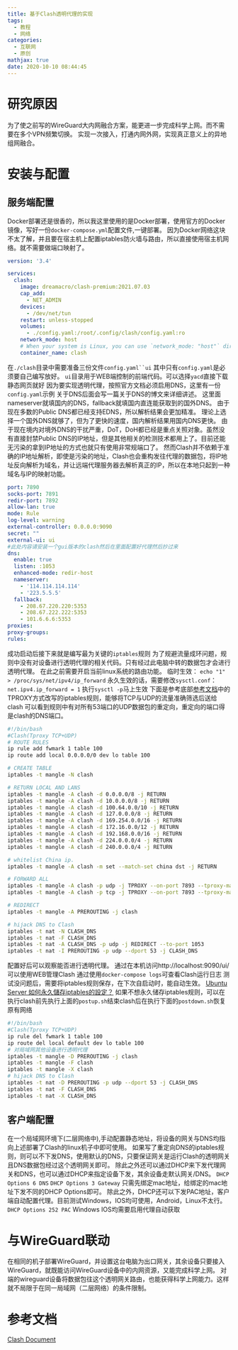 ```yaml
---
title: 基于Clash透明代理的实现
tags:
  - 教程
  - 网络
categories:
  - 互联网
  - 原创
mathjax: true
date: 2020-10-10 08:44:45
---
```

# 研究原因
为了使之前写的WireGuard大内网融合方案，能更进一步完成科学上网。而不需要在多个VPN频繁切换。
实现一次接入，打通内网外网，实现真正意义上的异地组网融合。

# 安装与配置
## 服务端配置
Docker部署还是很香的，所以我这里使用的是Docker部署，使用官方的Docker镜像，写好一份`docker-compose.yml`配置文件,一键部署。
因为Docker网络这块不太了解，并且要在宿主机上配置iptables防火墙与路由，所以直接使用宿主机网络。就不需要做端口映射了。
```yml docker-compose.yml
version: '3.4'

services:
  clash:
    image: dreamacro/clash-premium:2021.07.03
    cap_add:
      - NET_ADMIN
    devices:
      - /dev/net/tun
    restart: unless-stopped
    volumes:
      - ./config.yaml:/root/.config/clash/config.yaml:ro
    network_mode: host
    # When your system is Linux, you can use `network_mode: "host"` directly.
    container_name: clash
```
在`./clash`目录中需要准备三份文件`config.yaml``ui`
其中只有`config.yaml`是必须要自己编写放好。
`ui`目录用于WEB端控制的前端代码。可以选择`yacd`直接下载静态网页就好
因为要实现透明代理，按照官方文档必须启用DNS，这里有一份`config.yaml`示例
关于DNS后面会写一篇关于DNS的博文来详细讲述。
这里面nameserver就填国内的DNS，fallback就填国内直连能获取到的国外DNS。
由于现在多数的Public DNS都已经支持EDNS，所以解析结果会更加精准。
理论上选择一个国外DNS就够了，但为了更快的速度，国内解析结果用国内DNS更快。
由于现在境内对境外DNS的干扰严重，DoT，DoH都已经是重点关照对象。虽然没有直接封禁Public DNS的IP地址，但是其他相关的检测技术都用上了。目前还能无污染的拿到IP地址的方式也就只有使用非常规端口了。
然而Clash并不依赖于准确的IP地址解析，即使是污染的地址，Clash也会重构发往代理的数据包，将IP地址反向解析为域名，并让远端代理服务器去解析真正的IP，所以在本地只起到一种域名与IP的映射功能。
```yml config.yaml
port: 7890
socks-port: 7891
redir-port: 7892
allow-lan: true
mode: Rule
log-level: warning
external-controller: 0.0.0.0:9090
secret: ""
external-ui: ui
#此处内容请安装一个gui版本的clash然后在里面配置好代理然后抄过来
dns:
  enable: true
  listen: :1053
  enhanced-mode: redir-host
  nameserver:
    - '114.114.114.114'
    - '223.5.5.5'
  fallback:
    - 208.67.220.220:5353
    - 208.67.222.222:5353
    - 101.6.6.6:5353
proxies:
proxy-groups:
rules:
```
成功启动后接下来就是编写最为关键的`iptables`规则
为了规避流量成环问题，规则中没有对设备进行透明代理的相关代码。只有经过此电脑中转的数据包才会进行透明代理。
在此之前需要开启当前linux系统的路由功能。
临时生效：
`echo "1" > /proc/sys/net/ipv4/ip_forward`
永久生效的话，需要修改`sysctl.conf`：
`net.ipv4.ip_forward = 1`
执行`sysctl -p`马上生效
下面是参考底部[参考文档](#参考文档)中的TPROXY方式改写的iptables规则，能够将TCP与UDP的流量准确筛选后送给clash
可以看到规则中有对所有53端口的UDP数据包的重定向，重定向的端口得是clash的DNS端口。
```bash postup.sh
#!/bin/bash
#Clash(Tproxy TCP+UDP)
# ROUTE RULES
ip rule add fwmark 1 table 100
ip route add local 0.0.0.0/0 dev lo table 100

# CREATE TABLE
iptables -t mangle -N clash

# RETURN LOCAL AND LANS
iptables -t mangle -A clash -d 0.0.0.0/8 -j RETURN
iptables -t mangle -A clash -d 10.0.0.0/8 -j RETURN
iptables -t mangle -A clash -d 100.64.0.0/10 -j RETURN
iptables -t mangle -A clash -d 127.0.0.0/8 -j RETURN
iptables -t mangle -A clash -d 169.254.0.0/16 -j RETURN
iptables -t mangle -A clash -d 172.16.0.0/12 -j RETURN
iptables -t mangle -A clash -d 192.168.0.0/16 -j RETURN
iptables -t mangle -A clash -d 224.0.0.0/4 -j RETURN
iptables -t mangle -A clash -d 240.0.0.0/4 -j RETURN

# whitelist China ip.
iptables -t mangle -A clash -m set --match-set china dst -j RETURN

# FORWARD ALL
iptables -t mangle -A clash -p udp -j TPROXY --on-port 7893 --tproxy-mark 1
iptables -t mangle -A clash -p tcp -j TPROXY --on-port 7893 --tproxy-mark 1

# REDIRECT
iptables -t mangle -A PREROUTING -j clash

# hijack DNS to Clash
iptables -t nat -N CLASH_DNS
iptables -t nat -F CLASH_DNS 
iptables -t nat -A CLASH_DNS -p udp -j REDIRECT --to-port 1053
iptables -t nat -I PREROUTING -p udp --dport 53 -j CLASH_DNS
```
配置好后可以观察能否进行透明代理。
通过在本机访问http://localhost:9090/ui/
可以使用WEB管理Clash
通过使用`docker-compose logs`可查看Clash运行日志
测试没问题后，需要将iptables规则保存，在下次自启动时，能自动生效。
[Ubuntu Server 如何永久儲存iptables的設定？](https://magiclen.org/ubuntu-server-iptables-save-permanently/)
如果不想永久储存iptables规则，可以在执行clash前先执行上面的`postup.sh`结束clash后在执行下面的`postdown.sh`恢复原有网络
```bash postdown.sh
#!/bin/bash
#Clash(Tproxy TCP+UDP)
ip rule del fwmark 1 table 100
ip route del local default dev lo table 100
# 对局域网其他设备进行透明代理
iptables -t mangle -D PREROUTING -j clash
iptables -t mangle -F clash
iptables -t mangle -X clash
# hijack DNS to Clash
iptables -t nat -D PREROUTING -p udp --dport 53 -j CLASH_DNS
iptables -t nat -F CLASH_DNS
iptables -t nat -X CLASH_DNS
```
## 客户端配置
在一个局域网环境下(二层网络中),手动配置静态地址，将设备的网关与DNS均指向上述部署了Clash的linux机子中即可使用。
如果写了重定向DNS的iptables规则，则可以不下发DNS，使用默认的DNS，只要保证网关是运行Clash的透明网关且DNS数据包经过这个透明网关即可。
除此之外还可以通过DHCP来下发代理网关和DNS，也可以通过DHCP来指定设备下发，其余设备走默认网关/DNS。
`DHCP Options 6 DNS`
`DHCP Options 3 Gateway`
只需先绑定mac地址，给绑定的mac地址下发不同的DHCP Options即可。
除此之外，DHCP还可以下发PAC地址，客户端自动配置代理。目前测试Windows，IOS均可使用，Android，Linux不太行。
`DHCP Options 252 PAC`
Windows IOS均需要启用代理自动获取

# 与WireGuard联动
在相同的机子部署WireGuard，并设置这台电脑为出口网关，其余设备只要接入WireGuard，就既能访问WireGuard设备中的内网资源，又能完成科学上网。
对端的wireguard设备将数据包往这个透明网关路由，也能获得科学上网能力。这样就不局限于在同一局域网（二层网络）的条件限制。

# 参考文档
[Clash Document](https://lancellc.gitbook.io/clash/)
<!-- 重传文件，以应对阿里云OSS封禁 -->